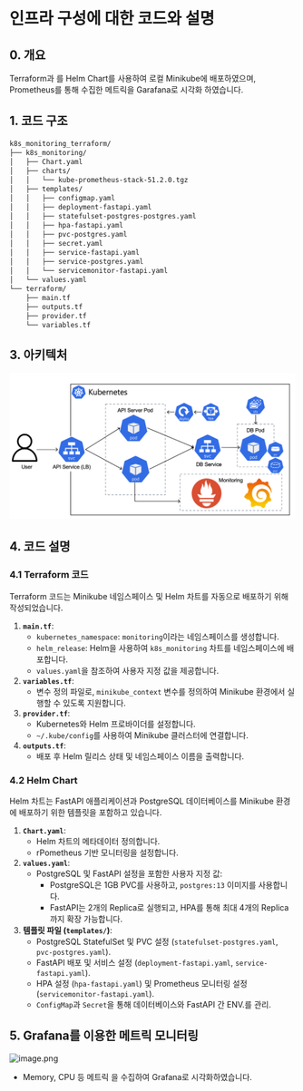 # 인프라 구성에 대한 코드와 설명


## 0. 개요

 Terraform과 를 Helm Chart를 사용하여 로컬 Minikube에 배포하였으며, Prometheus를 통해 수집한 메트릭을 Garafana로 시각화 하였습니다.

## 1. 코드 구조

```
k8s_monitoring_terraform/
├── k8s_monitoring/
│   ├── Chart.yaml
│   ├── charts/
│   │   └── kube-prometheus-stack-51.2.0.tgz
│   ├── templates/
│   │   ├── configmap.yaml
│   │   ├── deployment-fastapi.yaml
│   │   ├── statefulset-postgres-postgres.yaml
│   │   ├── hpa-fastapi.yaml
│   │   ├── pvc-postgres.yaml
│   │   ├── secret.yaml
│   │   ├── service-fastapi.yaml
│   │   ├── service-postgres.yaml
│   │   └── servicemonitor-fastapi.yaml
│   └── values.yaml
└── terraform/
    ├── main.tf
    ├── outputs.tf
    ├── provider.tf
    └── variables.tf
```

## 3. 아키텍처

![image.png](./img/01.png)

## 4. 코드 설명

### **4.1 Terraform 코드**

Terraform 코드는 Minikube 네임스페이스 및 Helm 차트를 자동으로 배포하기 위해 작성되었습니다.

1. **`main.tf`**:
    - `kubernetes_namespace`: `monitoring`이라는 네임스페이스를 생성합니다.
    - `helm_release`: Helm을 사용하여 `k8s_monitoring` 차트를 네임스페이스에 배포합니다.
    - `values.yaml`을 참조하여 사용자 지정 값을 제공합니다.
2. **`variables.tf`**:
    - 변수 정의 파일로, `minikube_context` 변수를 정의하여 Minikube 환경에서 실행할 수 있도록 지원합니다.
3. **`provider.tf`**:
    - Kubernetes와 Helm 프로바이더를 설정합니다.
    - `~/.kube/config`를 사용하여 Minikube 클러스터에 연결합니다.
4. **`outputs.tf`**:
    - 배포 후 Helm 릴리스 상태 및 네임스페이스 이름을 출력합니다.

### **4.2 Helm Chart**

Helm 차트는 FastAPI 애플리케이션과 PostgreSQL 데이터베이스를 Minikube 환경에 배포하기 위한 템플릿을 포함하고 있습니다.

1. **`Chart.yaml`**:
    - Helm 차트의 메타데이터 정의합니다.
    - rPometheus 기반 모니터링을 설정합니다.
2. **`values.yaml`**:
    - PostgreSQL 및 FastAPI 설정을 포함한 사용자 지정 값:
        - PostgreSQL은 1GB PVC를 사용하고, `postgres:13` 이미지를 사용합니다.
        - FastAPI는 2개의 Replica로 실행되고, HPA를 통해 최대 4개의 Replica까지 확장 가능합니다.
3. **템플릿 파일 (`templates/`)**:
    - PostgreSQL StatefulSet 및 PVC 설정 (`statefulset-postgres.yaml`, `pvc-postgres.yaml`).
    - FastAPI 배포 및 서비스 설정 (`deployment-fastapi.yaml`, `service-fastapi.yaml`).
    - HPA 설정 (`hpa-fastapi.yaml`) 및 Prometheus 모니터링 설정 (`servicemonitor-fastapi.yaml`).
    - `ConfigMap`과 `Secret`을 통해 데이터베이스와 FastAPI 간  ENV.를 관리.

## 5. Grafana를 이용한 메트릭 모니터링

![image.png](./img/02)

- Memory, CPU 등 메트릭 을 수집하여 Grafana로 시각화하였습니다.